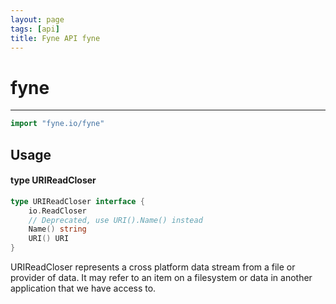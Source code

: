 ```yaml
---
layout: page
tags: [api]
title: Fyne API fyne
---
```


# fyne
---
```go
import "fyne.io/fyne"
```

## Usage

#### type URIReadCloser

```go
type URIReadCloser interface {
	io.ReadCloser
	// Deprecated, use URI().Name() instead
	Name() string
	URI() URI
}
```

URIReadCloser represents a cross platform data stream from a file or provider of data. It may refer to an item on a filesystem or data in another application that we have access to.
